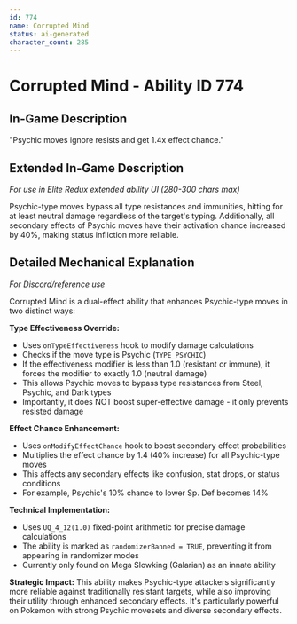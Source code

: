 ```yaml
---
id: 774
name: Corrupted Mind
status: ai-generated
character_count: 285
---
```


# Corrupted Mind - Ability ID 774

## In-Game Description
"Psychic moves ignore resists and get 1.4x effect chance."

## Extended In-Game Description
*For use in Elite Redux extended ability UI (280-300 chars max)*

Psychic-type moves bypass all type resistances and immunities, hitting for at least neutral damage regardless of the target's typing. Additionally, all secondary effects of Psychic moves have their activation chance increased by 40%, making status infliction more reliable.

## Detailed Mechanical Explanation
*For Discord/reference use*

Corrupted Mind is a dual-effect ability that enhances Psychic-type moves in two distinct ways:

**Type Effectiveness Override:**
- Uses `onTypeEffectiveness` hook to modify damage calculations
- Checks if the move type is Psychic (`TYPE_PSYCHIC`)
- If the effectiveness modifier is less than 1.0 (resistant or immune), it forces the modifier to exactly 1.0 (neutral damage)
- This allows Psychic moves to bypass type resistances from Steel, Psychic, and Dark types
- Importantly, it does NOT boost super-effective damage - it only prevents resisted damage

**Effect Chance Enhancement:**
- Uses `onModifyEffectChance` hook to boost secondary effect probabilities
- Multiplies the effect chance by 1.4 (40% increase) for all Psychic-type moves
- This affects any secondary effects like confusion, stat drops, or status conditions
- For example, Psychic's 10% chance to lower Sp. Def becomes 14%

**Technical Implementation:**
- Uses `UQ_4_12(1.0)` fixed-point arithmetic for precise damage calculations
- The ability is marked as `randomizerBanned = TRUE`, preventing it from appearing in randomizer modes
- Currently only found on Mega Slowking (Galarian) as an innate ability

**Strategic Impact:**
This ability makes Psychic-type attackers significantly more reliable against traditionally resistant targets, while also improving their utility through enhanced secondary effects. It's particularly powerful on Pokemon with strong Psychic movesets and diverse secondary effects.